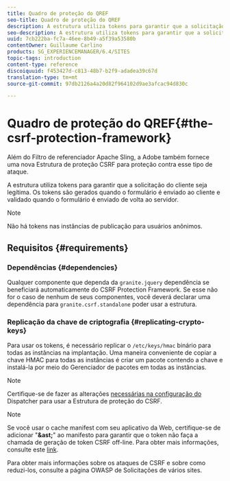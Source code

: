 ```yaml
---
title: Quadro de proteção do QREF
seo-title: Quadro de proteção do QREF
description: A estrutura utiliza tokens para garantir que a solicitação do cliente seja legítima
seo-description: A estrutura utiliza tokens para garantir que a solicitação do cliente seja legítima
uuid: 7cb222ba-fc7a-46ee-8b49-a5f39a53580b
contentOwner: Guillaume Carlino
products: SG_EXPERIENCEMANAGER/6.4/SITES
topic-tags: introduction
content-type: reference
discoiquuid: f453427d-c813-48b7-b2f9-adadea39c67d
translation-type: tm+mt
source-git-commit: 97db2126a4a20d82f964102d9ae3afcac94d830c

---
```



# Quadro de proteção do QREF{#the-csrf-protection-framework}

Além do Filtro de referenciador Apache Sling, a Adobe também fornece uma nova Estrutura de proteção CSRF para proteção contra esse tipo de ataque.

A estrutura utiliza tokens para garantir que a solicitação do cliente seja legítima. Os tokens são gerados quando o formulário é enviado ao cliente e validado quando o formulário é enviado de volta ao servidor.

>[!NOTE]
>
>Não há tokens nas instâncias de publicação para usuários anônimos.

## Requisitos {#requirements}

### Dependências {#dependencies}

Qualquer componente que dependa da `granite.jquery` dependência se beneficiará automaticamente do CSRF Protection Framework. Se esse não for o caso de nenhum de seus componentes, você deverá declarar uma dependência para `granite.csrf.standalone` poder usar a estrutura.

### Replicação da chave de criptografia {#replicating-crypto-keys}

Para usar os tokens, é necessário replicar o `/etc/keys/hmac` binário para todas as instâncias na implantação. Uma maneira conveniente de copiar a chave HMAC para todas as instâncias é criar um pacote contendo a chave e instalá-la por meio do Gerenciador de pacotes em todas as instâncias.

>[!NOTE]
>
>Certifique-se de fazer as alterações [necessárias na configuração do](https://helpx.adobe.com/experience-manager/dispatcher/user-guide.html) Dispatcher para usar a Estrutura de proteção do CSRF.

>[!NOTE]
>
>Se você usar o cache manifest com seu aplicativo da Web, certifique-se de adicionar &quot;**&amp;ast;**&quot; ao manifesto para garantir que o token não faça a chamada de geração de token CSRF off-line. Para obter mais informações, consulte este [link](https://www.w3.org/TR/offline-webapps/).
>
>Para obter mais informações sobre os ataques de CSRF e sobre como reduzi-los, consulte a página [](https://owasp.org/www-community/attacks/csrf)OWASP de Solicitações de vários sites.
